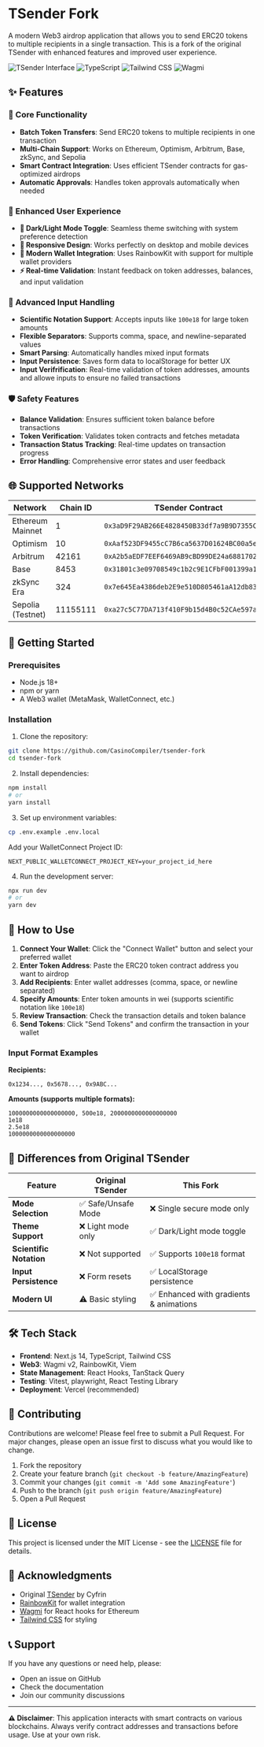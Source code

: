 # TSender Fork

A modern Web3 airdrop application that allows you to send ERC20 tokens to multiple recipients in a single transaction. This is a fork of the original TSender with enhanced features and improved user experience.

![TSender Interface](https://img.shields.io/badge/Next.js-14-black?style=for-the-badge&logo=next.js)
![TypeScript](https://img.shields.io/badge/TypeScript-007ACC?style=for-the-badge&logo=typescript&logoColor=white)
![Tailwind CSS](https://img.shields.io/badge/Tailwind_CSS-38B2AC?style=for-the-badge&logo=tailwind-css&logoColor=white)
![Wagmi](https://img.shields.io/badge/Wagmi-1C1B1F?style=for-the-badge)

## ✨ Features

### 🚀 Core Functionality
- **Batch Token Transfers**: Send ERC20 tokens to multiple recipients in one transaction
- **Multi-Chain Support**: Works on Ethereum, Optimism, Arbitrum, Base, zkSync, and Sepolia
- **Smart Contract Integration**: Uses efficient TSender contracts for gas-optimized airdrops
- **Automatic Approvals**: Handles token approvals automatically when needed

### 🎨 Enhanced User Experience
- **🌙 Dark/Light Mode Toggle**: Seamless theme switching with system preference detection
- **📱 Responsive Design**: Works perfectly on desktop and mobile devices
- **🔌 Modern Wallet Integration**: Uses RainbowKit with support for multiple wallet providers
- **⚡ Real-time Validation**: Instant feedback on token addresses, balances, and input validation

### 🔧 Advanced Input Handling
- **Scientific Notation Support**: Accepts inputs like `100e18` for large token amounts
- **Flexible Separators**: Supports comma, space, and newline-separated values
- **Smart Parsing**: Automatically handles mixed input formats
- **Input Persistence**: Saves form data to localStorage for better UX
- **Input Verifrification**: Real-time validation of token addresses, amounts and allowe inputs to ensure no failed transactions

### 🛡️ Safety Features
- **Balance Validation**: Ensures sufficient token balance before transactions
- **Token Verification**: Validates token contracts and fetches metadata
- **Transaction Status Tracking**: Real-time updates on transaction progress
- **Error Handling**: Comprehensive error states and user feedback

## 🌐 Supported Networks

| Network | Chain ID | TSender Contract |
|---------|----------|------------------|
| Ethereum Mainnet | 1 | `0x3aD9F29AB266E4828450B33df7a9B9D7355Cd821` |
| Optimism | 10 | `0xAaf523DF9455cC7B6ca5637D01624BC00a5e9fAa` |
| Arbitrum | 42161 | `0xA2b5aEDF7EEF6469AB9cBD99DE24a6881702Eb19` |
| Base | 8453 | `0x31801c3e09708549c1b2c9E1CFbF001399a1B9fa` |
| zkSync Era | 324 | `0x7e645Ea4386deb2E9e510D805461aA12db83fb5E` |
| Sepolia (Testnet) | 11155111 | `0xa27c5C77DA713f410F9b15d4B0c52CAe597a973a` |

## 🚀 Getting Started

### Prerequisites
- Node.js 18+ 
- npm or yarn
- A Web3 wallet (MetaMask, WalletConnect, etc.)

### Installation

1. Clone the repository:
```bash
git clone https://github.com/CasinoCompiler/tsender-fork
cd tsender-fork
```

2. Install dependencies:
```bash
npm install
# or
yarn install
```

3. Set up environment variables:
```bash
cp .env.example .env.local
```

Add your WalletConnect Project ID:
```env
NEXT_PUBLIC_WALLETCONNECT_PROJECT_KEY=your_project_id_here
```

4. Run the development server:
```bash
npx run dev
# or
yarn dev
```

## 📖 How to Use

1. **Connect Your Wallet**: Click the "Connect Wallet" button and select your preferred wallet
2. **Enter Token Address**: Paste the ERC20 token contract address you want to airdrop
3. **Add Recipients**: Enter wallet addresses (comma, space, or newline separated)
4. **Specify Amounts**: Enter token amounts in wei (supports scientific notation like `100e18`)
5. **Review Transaction**: Check the transaction details and token balance
6. **Send Tokens**: Click "Send Tokens" and confirm the transaction in your wallet

### Input Format Examples

**Recipients:**
```
0x1234..., 0x5678..., 0x9ABC...
```

**Amounts (supports multiple formats):**
```
1000000000000000000, 500e18, 2000000000000000000
1e18
2.5e18
1000000000000000000
```

## 🔄 Differences from Original TSender

| Feature | Original TSender | This Fork |
|---------|------------------|-----------|
| **Mode Selection** | ✅ Safe/Unsafe Mode | ❌ Single secure mode only |
| **Theme Support** | ❌ Light mode only | ✅ Dark/Light mode toggle |
| **Scientific Notation** | ❌ Not supported | ✅ Supports `100e18` format |
| **Input Persistence** | ❌ Form resets | ✅ LocalStorage persistence |
| **Modern UI** | ⚠️ Basic styling | ✅ Enhanced with gradients & animations |

## 🛠️ Tech Stack

- **Frontend**: Next.js 14, TypeScript, Tailwind CSS
- **Web3**: Wagmi v2, RainbowKit, Viem
- **State Management**: React Hooks, TanStack Query
- **Testing**: Vitest, playwright, React Testing Library
- **Deployment**: Vercel (recommended)

## 🤝 Contributing

Contributions are welcome! Please feel free to submit a Pull Request. For major changes, please open an issue first to discuss what you would like to change.

1. Fork the repository
2. Create your feature branch (`git checkout -b feature/AmazingFeature`)
3. Commit your changes (`git commit -m 'Add some AmazingFeature'`)
4. Push to the branch (`git push origin feature/AmazingFeature`)
5. Open a Pull Request

## 📄 License

This project is licensed under the MIT License - see the [LICENSE](LICENSE) file for details.

## 🙏 Acknowledgments

- Original [TSender](https://github.com/Cyfrin/ts-tsender-ui-cu) by Cyfrin
- [RainbowKit](https://www.rainbowkit.com/) for wallet integration
- [Wagmi](https://wagmi.sh/) for React hooks for Ethereum
- [Tailwind CSS](https://tailwindcss.com/) for styling

## 📞 Support

If you have any questions or need help, please:
- Open an issue on GitHub
- Check the documentation
- Join our community discussions
---

**⚠️ Disclaimer**: This application interacts with smart contracts on various blockchains. Always verify contract addresses and transactions before usage. Use at your own risk.